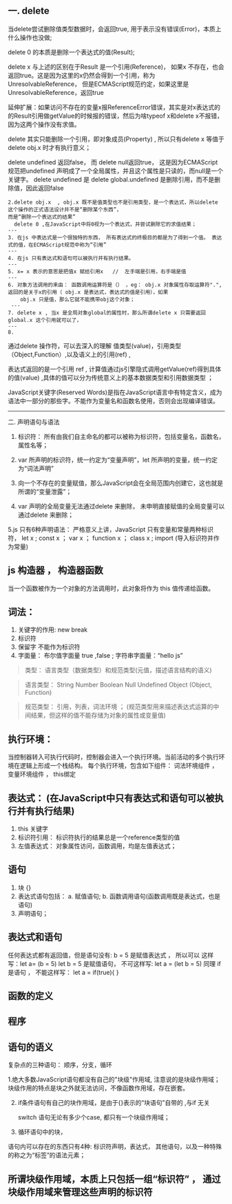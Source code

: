  ## 一. delete

 当delete尝试删除值类型数据时，会返回true, 用于表示没有错误(Error)，本质上什么操作也没做;

 delete 0 的本质是删除一个表达式的值(Result);

 delete x 与上述的区别在于Result 是一个引用(Reference)， 如果x 不存在，也会返回true。这是因为这里的x仍然会得到一个引用，称为UnresolvableReference， 但是ECMAScript规范约定，如果这里是UnresolvableReference，返回true
        
延伸扩展：如果访问不存在的变量x报ReferenceError错误，其实是对x表达式的的Result引用做getValue的时候报的错误，然后为啥typeof x和delete x不报错，因为这两个操作没有求值。

delete 其实只能删除一个引用，即对象成员(Property) , 所以只有delete x  等值于 delete obj.x 时才有执行意义；

delete undefined 返回false，  而 delete null返回true，  这是因为ECMAScript 规范把undefined 声明成了一个全局属性，并且这个属性是只读的，而null是一个关键字。 delete undefined 是 delete global.undefined 是删除引用，而不是删除值，因此返回false 




    2.delete obj.x  , obj.x 既不是值类型也不是引用类型，是一个表达式，所以delete 这个操作的正式语法设计并不是“删除某个东西”，
    而是“删除一个表达式的结果” 
      delete 0 ,在JavaScript中将0视为一个表达式，并尝试删除它的求值结果；
    ---
    3. 在js 中表达式是一个很独特的东西， 所有表达式的终极目的都是为了得到一个值。 表达式的值，在ECMAScript规范中称为“引用”
    ---
    4. 在js 只有表达式和语句可以被执行并有执行结果。
    ---
    5. x= x 表示的意思是把值x 赋给引用x   //  左手端是引用，右手端是值
    ---
    6. 对象方法调用的来由： 函数调用运算符是（） ，eg： obj.x 对象属性存取运算符".",返回的是关于x的引用（ obj.x 是表达式，表达式的值是引用），如果
        obj.x 只是值，那么它就不能携带obj这个对象；
     --- 
    7. delete x , 当x 是全局对象global的属性时，那么所谓delete x 只需要返回global.x 这个引用就可以了，
    ---
    8. 

通过delete 操作符，可以去深入的理解 值类型(value)，引用类型（Object,Function）,以及语义上的引用(ref) ,

表达式返回的是一个引用 ref , 计算值通过js引擎隐式调用getValue(ref)得到具体的值(value) ,具体的值可以分为传统意义上的基本数据类型和引用数据类型 ；


JavaScript关键字(Reserved Words)是指在JavaScript语言中有特定含义，成为语法中一部分的那些字。不能作为变量名和函数名使用，否则会出现编译错误。

---
二. 声明语句与语法


1. 标识符： 所有由我们自主命名的都可以被称为标识符，包括变量名，函数名，属性名等；

2. var 所声明的标识符，统一约定为“变量声明”，let 所声明的变量，统一约定为“词法声明”

3. 向一个不存在的变量赋值，那么JavaScript会在全局范围内创建它，这也就是所谓的“变量泄露”；
    
4. var 声明的全局变量无法通过delete 来删除， 未申明直接赋值的全局变量可以通过delete 来删除；    

5.js 只有6种声明语法：  严格意义上讲，JavaScript 只有变量和常量两种标识符，
let x  ; const x ；  var x ； function x ； class x  ; import (导入标识符并作为常量)




## js  构造器 ， 构造器函数

当一个函数被作为一个对象的方法调用时，此对象将作为 this 值传递给函数。


## 词法：
1. 关键字的作用: new break
2. 标识符
3. 保留字  不能作为标识符
4. 字面量：  布尔值字面量 true ,false ; 字符串字面量：“hello js”

> 类型： 语言类型（数据类型）和规范类型(元值，描述语言结构的语义)

> 语言类型： String Number Boolean Null Undefined Object (Object, Function)

> 规范类型： 引用，列表，词法环境 ； (规范类型用来描述表达式运算的中间结果，但这样的值不能存储为对象的属性或变量值)


## 执行环境：

当控制器转入可执行代码时，控制器会进入一个执行环境。当前活动的多个执行环境在逻辑上形成一个栈结构。
每个执行环境，包含如下组件： 词法环境组件 ， 变量环境组件 ， this绑定


## 表达式： (在JavaScript中只有表达式和语句可以被执行并有执行结果)

1. this 关键字
2. 标识符引用： 标识符执行的结果总是一个reference类型的值
3. 左值表达式： 对象属性访问，函数调用，均是左值表达式；

## 语句

1. 块 {}   
2. 表达式语句包括： 
    a. 赋值语句;
    b. 函数调用语句(函数调用既是表达式，也是语句)  
3. 声明语句； 


 ## 表达式和语句

 任何表达式都有返回值，但是语句没有: 
  b = 5 是赋值表达式 ， 所以可以 这样写：let  a= (b = 5)
  let b = 5 是赋值语句， 不可这样写:  let a = (let b = 5)
  同理  if是语句 ， 不能这样写：  let a = if(true){  } 

  ## 函数的定义


  ## 程序


  ##  语句的语义
   复杂点的三种语句： 顺序，分支，循环

   1.绝大多数JavaScript语句都没有自己的"块级"作用域, 注意说的是块级作用域；块级作用的特点是块之外就无法访问，不像函数作用域，存在嵌套。

  2. if条件语句有自己的块作用域，是由于{}表示的“块语句”自带的 ,与if 无关

     switch 语句无论有多少个case, 都只有一个块级作用域；


  3.  循环语句中的块，   


  语句内可以存在的东西只有4种: 标识符声明，表达式， 其他语句，以及一种特殊的称之为“标签”的语法元素；

  ## 所谓块级作用域，本质上只包括一组“标识符” ，  通过块级作用域来管理这些声明的标识符





   





